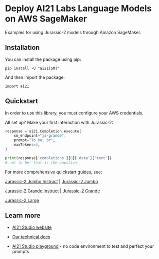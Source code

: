 # Deploy AI21 Labs Language Models on AWS SageMaker

Examples for using Jurassic-2 models through Amazon SageMaker.

## Installation

You can install the package using pip:

```
pip install -U "ai21[SM]"
```

And then import the package:

```
import ai21
```

## Quickstart

In order to use this library, you must configure your AWS credentials.

All set up? Make your first interaction with Jurassic-2:

```python
response = ai21.Completion.execute(
    sm_endpoint="j2-grande",
    prompt="To be, or",
    maxTokens=4,
)

print(response['completions'][0]['data']['text'])
# not to be: that is the question
```

For more comprehensive quickstart guides, see:

[Jurassic-2 Jumbo Instruct](J2_JumboInstruct_example_model_use.ipynb) | [Jurassic-2 Jumbo](J2_Jumbo_example_model_use.ipynb)

[Jurassic-2 Grande Instruct](J2_GrandeInstruct_example_model_use.ipynb) | [Jurassic-2 Grande](J2_Grande_example_model_use.ipynb)

[Jurassic-2 Large](J2_Large_example_model_use.ipynb)

## Learn more

- [AI21 Studio website](http://www.ai21.com/studio)

- [Our technical docs](http://docs.ai21.com)

- [AI21 Studio playground](https://studio.ai21.com/playground) - no code environment to test and perfect your prompts

